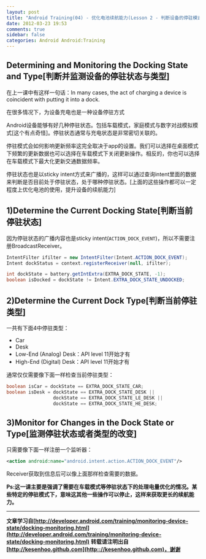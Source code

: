 ```yaml
---
layout: post
title: "Android Training(04) - 优化电池续航能力(Lesson 2 - 判断设备的停驻模式)"
date: 2012-03-23 19:53
comments: true
sidebar: false
categories: Android Android:Training
---
```


## Determining and Monitoring the Docking State and Type[判断并监测设备的停驻状态与类型]
在上一课中有这样一句话：In many cases, the act of charging a device is coincident with putting it into a dock.

在很多情况下，为设备充电也是一种设备停驻方式

Android设备能够有好几种停驻状态。包括车载模式，家庭模式与数字对战模拟模式[这个有点奇怪]。停驻状态通常与充电状态是非常密切关联的。

停驻模式会如何影响更新频率这完全取决于app的设置。我们可以选择在桌面模式下频繁的更新数据也可以选择在车载模式下关闭更新操作。相反的，你也可以选择在车载模式下最大化更新交通数据频率。

<!-- More -->

停驻状态也是以sticky intent方式来广播的，这样可以通过查询intent里面的数据来判断是否目前处于停驻状态，处于哪种停驻状态。[上面的这些操作都可以一定程度上优化电池的使用，提升设备的续航能力]

## 1)Determine the Current Docking State[判断当前停驻状态]
因为停驻状态的广播内容也是sticky intent(`ACTION_DOCK_EVENT`)，所以不需要注册BroadcastReceiver。
```java
IntentFilter ifilter = new IntentFilter(Intent.ACTION_DOCK_EVENT);  
Intent dockStatus = context.registerReceiver(null, ifilter);  

int dockState = battery.getIntExtra(EXTRA_DOCK_STATE, -1);  
boolean isDocked = dockState != Intent.EXTRA_DOCK_STATE_UNDOCKED;  
```
## 2)Determine the Current Dock Type[判断当前停驻类型]
一共有下面4中停驻类型：

* Car
* Desk
* Low-End (Analog) Desk：API level 11开始才有
* High-End (Digital) Desk：API level 11开始才有

通常仅仅需要像下面一样检查当前停驻类型：
```java
boolean isCar = dockState == EXTRA_DOCK_STATE_CAR;  
boolean isDesk = dockState == EXTRA_DOCK_STATE_DESK ||   
                 dockState == EXTRA_DOCK_STATE_LE_DESK ||  
                 dockState == EXTRA_DOCK_STATE_HE_DESK;  
```
## 3)Monitor for Changes in the Dock State or Type[监测停驻状态或者类型的改变]
只需要像下面一样注册一个监听器：
```xml
<action android:name="android.intent.action.ACTION_DOCK_EVENT"/>
```
Receiver获取到信息后可以像上面那样检查需要的数据。

**Ps:这一课主要是强调了需要在车载模式等停驻状态下的处理电量优化的情况。某些特定的停驻模式下，意味这其他一些操作可以停止，这样来获取更长的续航能力。**

***
**文章学习自[http://developer.android.com/training/monitoring-device-state/docking-monitoring.html](http://developer.android.com/training/monitoring-device-state/docking-monitoring.html)**
**转载请注明出自[http://kesenhoo.github.com](http:://kesenhoo.github.com)，谢谢**

